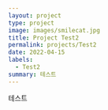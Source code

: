 ```yaml
---
layout: project
type: project
image: images/smilecat.jpg
title: Project Test2
permalink: projects/Test2
date: 2022-04-15
labels:
  - Test2
summary: 테스트 
---
```

테스트